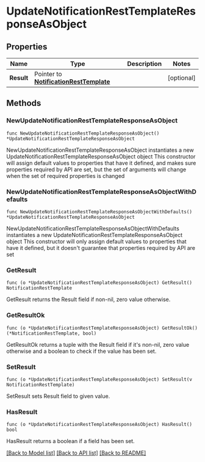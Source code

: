 # UpdateNotificationRestTemplateResponseAsObject

## Properties

Name | Type | Description | Notes
------------ | ------------- | ------------- | -------------
**Result** | Pointer to [**NotificationRestTemplate**](NotificationRestTemplate.md) |  | [optional] 

## Methods

### NewUpdateNotificationRestTemplateResponseAsObject

`func NewUpdateNotificationRestTemplateResponseAsObject() *UpdateNotificationRestTemplateResponseAsObject`

NewUpdateNotificationRestTemplateResponseAsObject instantiates a new UpdateNotificationRestTemplateResponseAsObject object
This constructor will assign default values to properties that have it defined,
and makes sure properties required by API are set, but the set of arguments
will change when the set of required properties is changed

### NewUpdateNotificationRestTemplateResponseAsObjectWithDefaults

`func NewUpdateNotificationRestTemplateResponseAsObjectWithDefaults() *UpdateNotificationRestTemplateResponseAsObject`

NewUpdateNotificationRestTemplateResponseAsObjectWithDefaults instantiates a new UpdateNotificationRestTemplateResponseAsObject object
This constructor will only assign default values to properties that have it defined,
but it doesn't guarantee that properties required by API are set

### GetResult

`func (o *UpdateNotificationRestTemplateResponseAsObject) GetResult() NotificationRestTemplate`

GetResult returns the Result field if non-nil, zero value otherwise.

### GetResultOk

`func (o *UpdateNotificationRestTemplateResponseAsObject) GetResultOk() (*NotificationRestTemplate, bool)`

GetResultOk returns a tuple with the Result field if it's non-nil, zero value otherwise
and a boolean to check if the value has been set.

### SetResult

`func (o *UpdateNotificationRestTemplateResponseAsObject) SetResult(v NotificationRestTemplate)`

SetResult sets Result field to given value.

### HasResult

`func (o *UpdateNotificationRestTemplateResponseAsObject) HasResult() bool`

HasResult returns a boolean if a field has been set.


[[Back to Model list]](../README.md#documentation-for-models) [[Back to API list]](../README.md#documentation-for-api-endpoints) [[Back to README]](../README.md)


